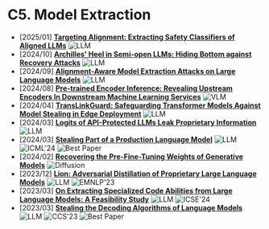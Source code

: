 # C5. Model Extraction
- [2025/01] **[Targeting Alignment: Extracting Safety Classifiers of Aligned LLMs](https://arxiv.org/abs/2501.16534)** ![LLM](https://img.shields.io/badge/LLM-589cf4)
- [2024/10] **[Archilles' Heel in Semi-open LLMs: Hiding Bottom against Recovery Attacks](https://arxiv.org/abs/2410.11182)** ![LLM](https://img.shields.io/badge/LLM-589cf4)
- [2024/09] **[Alignment-Aware Model Extraction Attacks on Large Language Models](https://arxiv.org/abs/2409.02718)** ![LLM](https://img.shields.io/badge/LLM-589cf4)
- [2024/08] **[Pre-trained Encoder Inference: Revealing Upstream Encoders In Downstream Machine Learning Services](https://arxiv.org/abs/2408.02814)** ![VLM](https://img.shields.io/badge/VLM-c7688b)
- [2024/04] **[TransLinkGuard: Safeguarding Transformer Models Against Model Stealing in Edge Deployment](https://arxiv.org/abs/2404.11121)** ![LLM](https://img.shields.io/badge/LLM-589cf4)
- [2024/03] **[Logits of API-Protected LLMs Leak Proprietary Information](https://arxiv.org/abs/2403.09539)** ![LLM](https://img.shields.io/badge/LLM-589cf4)
- [2024/03] **[Stealing Part of a Production Language Model](https://arxiv.org/abs/2403.06634)** ![LLM](https://img.shields.io/badge/LLM-589cf4) ![ICML'24](https://img.shields.io/badge/ICML'24-f1b800) ![Best Paper](https://img.shields.io/badge/Best_paper-ff0000)
- [2024/02] **[Recovering the Pre-Fine-Tuning Weights of Generative Models](https://arxiv.org/abs/2402.10208)** ![Diffusion](https://img.shields.io/badge/Diffusion-a99cf4)
- [2023/12] **[Lion: Adversarial Distillation of Proprietary Large Language Models](https://aclanthology.org/2023.emnlp-main.189/)** ![LLM](https://img.shields.io/badge/LLM-589cf4) ![EMNLP'23](https://img.shields.io/badge/EMNLP'23-f1b800)
- [2023/03] **[On Extracting Specialized Code Abilities from Large Language Models: A Feasibility Study](https://arxiv.org/abs/2303.03012)** ![LLM](https://img.shields.io/badge/LLM-589cf4) ![ICSE'24](https://img.shields.io/badge/ICSE'24-f1b800)
- [2023/03] **[Stealing the Decoding Algorithms of Language Models](https://arxiv.org/abs/2303.04729)** ![LLM](https://img.shields.io/badge/LLM-589cf4) ![CCS'23](https://img.shields.io/badge/CCS'23-f1b800) ![Best Paper](https://img.shields.io/badge/Best_paper-ff0000)
